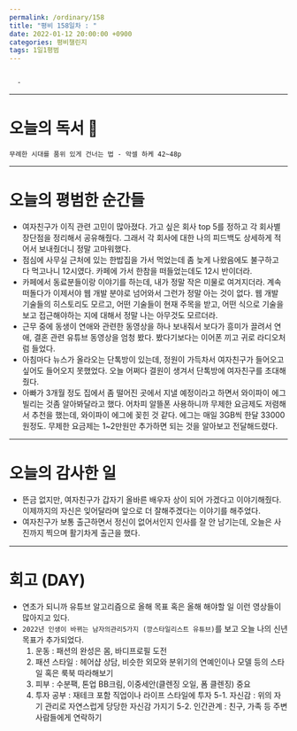 ```yaml
---
permalink: /ordinary/158
title: "평비 158일차 : "
date: 2022-01-12 20:00:00 +0900
categories: 평비챌린지
tags: 1일1평범
---
```

```

  - 
```

---
# 오늘의 독서 📕
`무례한 시대를 품위 있게 건너는 법 - 악셀 하케 42~48p`  

---
# 오늘의 평범한 순간들
- 여자친구가 이직 관련 고민이 많아졌다. 가고 싶은 회사 top 5를 정하고 각 회사별 장단점을 정리해서 공유해줬다. 그래서 각 회사에 대한 나의 피드백도 상세하게 적어서 보내줬더니 정말 고마워했다. 
- 점심에 사무실 근처에 있는 한밥집을 가서 먹었는데 좀 늦게 나왔음에도 불구하고 다 먹고나니 12시였다. 카페에 가서 한참을 떠들었는데도 12시 반이더라.
- 카페에서 동료분들이랑 이야기를 하는데, 내가 정말 작은 미물로 여겨지더라. 계속 떠돌다가 이제서야 웹 개발 분야로 넘어와서 그런가 정말 아는 것이 없다. 웹 개발 기술들의 히스토리도 모르고, 어떤 기술들이 현재 주목을 받고, 어떤 식으로 기술을 보고 접근해야하는 지에 대해서 정말 나는 아무것도 모르더라.
- 근무 중에 동생이 연애와 관련한 동영상을 하나 보내줘서 보다가 흥미가 끌려서 연애, 결혼 관련 유튜브 동영상을 엄청 봤다. 봤다기보다는 이어폰 끼고 귀로 라디오처럼 들었다.
- 아침마다 뉴스가 올라오는 단톡방이 있는데, 정원이 가득차서 여자친구가 들어오고 싶어도 들어오지 못했었다. 오늘 어쩌다 결원이 생겨서 단톡방에 여자친구를 초대해줬다.
- 아빠가 3개월 정도 집에서 좀 떨어진 곳에서 지낼 예정이라고 하면서 와이파이 에그 빌리는 것좀 알아봐달라고 했다. 어차피 알뜰폰 사용하니까 무제한 요금제도 저렴해서 추천을 했는데, 와이파이 에그에 꽂힌 것 같다. 에그는 매일 3GB씩 한달 33000원정도. 무제한 요금제는 1~2만원만 추가하면 되는 것을 알아보고 전달해드렸다.

---
# 오늘의 감사한 일
- 뜬금 없지만, 여자친구가 갑자기 올바른 배우자 상이 되어 가겠다고 이야기해줬다. 이제까지의 자신은 잊어달라며 앞으로 더 잘해주겠다는 이야기를 해주었다.
- 여자친구가 보통 출근하면서 정신이 없어서인지 인사를 잘 안 남기는데, 오늘은 사진까지 찍으며 활기차게 출근을 했다.

---
# 회고 (DAY)
- 연초가 되니까 유튜브 알고리즘으로 올해 목표 혹은 올해 해야할 일 이런 영상들이 많아지고 있다.
- `2022년 인생이 바뀌는 남자의관리5가지 (깡스타일리스트 유튜브)`를 보고 오늘 나의 신년 목표가 추가되었다.
    1. 운동 : 패션의 완성은 몸, 바디프로필 도전
    2. 패션 스타일 : 헤어샵 상담, 비슷한 외모와 분위기의 연예인이나 모델 등의 스타일 혹은 룩북 따라해보기
    3. 피부 : 수분팩, 톤업 BB크림, 이중세안(클렌징 오일, 폼 클렌징) 중요
    4. 투자 공부 : 재테크 포함 직업이나 라이프 스타일에 투자
    5-1. 자신감 : 위의 자기 관리로 자연스럽게 당당한 자신감 가지기
    5-2. 인간관계 : 친구, 가족 등 주변 사람들에게 연락하기